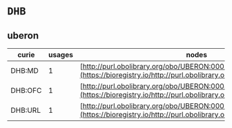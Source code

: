# `DHB`

## uberon

| curie   |   usages | nodes                                                                                                                 |
|---------|----------|-----------------------------------------------------------------------------------------------------------------------|
| DHB:MD  |        1 | [http://purl.obolibrary.org/obo/UBERON:0002739](https://bioregistry.io/http://purl.obolibrary.org/obo/UBERON:0002739) |
| DHB:OFC |        1 | [http://purl.obolibrary.org/obo/UBERON:0004167](https://bioregistry.io/http://purl.obolibrary.org/obo/UBERON:0004167) |
| DHB:URL |        1 | [http://purl.obolibrary.org/obo/UBERON:0009841](https://bioregistry.io/http://purl.obolibrary.org/obo/UBERON:0009841) |
